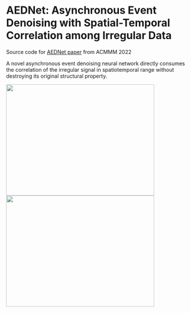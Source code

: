 # AEDNet: Asynchronous Event Denoising with Spatial-Temporal Correlation among Irregular Data
Source code for [AEDNet paper](https://dl.acm.org/doi/10.1145/3503161.3548048) from ACMMM 2022

A novel asynchronous event denoising neural network directly consumes the correlation of the irregular signal in spatiotemporal range without destroying its original structural property.

<img src="https://github.com/Fanghuachen/AEDNet/blob/main/pic/gif%20.gif" width="400" height="300"> <img src="https://github.com/Fanghuachen/AEDNet/blob/main/pic/gif1.gif" width="400" height="300"> 

